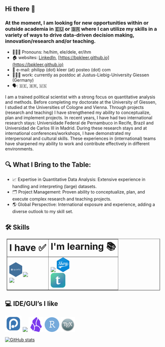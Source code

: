 ## Hi there 👋

### At the moment, I am looking for new opportunities within or outside academia in 🇪🇺 or 🇧🇷 where I can utilize my skills in a variety of ways to drive data-driven decision making, innovation/research and/or teaching.

- 🙋🏻‍♂️ Pronouns: he/him, ele/dele, er/ihm
- 🏠 websites: [LinkedIn](https://de.linkedin.com/in/kleer), [https://bpkleer.github.io](https://bpkleer.github.io)
- 📧 e-mail: philipp (dot) kleer (at) posteo (dot) com
- 👨🏻‍💻 work: currently as postdoc at Justus-Liebig-University Giessen (Germany)
- 🗣️: 🇩🇪, 🇧🇷, 🇺🇸

I am a trained political scientist with a strong focus on quantitative analysis and methods. Before completing my doctorate at the University of Giessen, I studied at the Universities of Cologne and Vienna. Through projects (research and teaching) I have strengthened my ability to conceptualize, plan and implement projects. In recent years, I have had two international research stays: Universidade Federal de Pernambuco in Recife, Brazil and Universidad de Carlos III in Madrid. During these research stays and at international conferences/workshops, I have demonstrated my interpersonal and cultural skills. These experiences in (international) teams have sharpened my ability to work and contribute effectively in different environments.

## 🔍 What I Bring to the Table:

- 📈 Expertise in Quantitative Data Analysis: Extensive experience in handling and interpreting (large) datasets.
- 🗂️ Project Management: Proven ability to conceptualize, plan, and execute complex research and teaching projects.
- 🌎 Global Perspective: International exposure and experience, adding a diverse outlook to my skill set.

## 🛠️ Skills
<table border="1px solid black" style="margin: 5px">
 <tr>
    <td><b style="font-size:30px">I have ✅</b></td>
    <td><b style="font-size:30px">I'm learning 📚</b></td>
 <!---   <td><b style="font-size:30px">In the memory banks</b></td> --->
 </tr>
 <tr>
    <td>
        <img src="./quarto.png" width="41.5944541" height="48" /> <img src="https://skillicons.dev/icons?i=r,md,&perline=3&theme=light" /><br>
        <img src="https://skillicons.dev/icons?i=latex,git,github,gitlab,html,css,sass,&perline=3&theme=light" />
    </td>
    <td>
      <img src="https://skillicons.dev/icons?i=python,regex&perline=3" /> <img src="./shiny.png" width="41.5" height="48" />
      <br>
      <img src="./typst.png" width="48" height="48" />
      <!--- <img src="https://img.shields.io/badge/Airtable-18BFFF?style=for-the-badge&logo=Airtable&logoColor=white" /><br> --->
    </td>
    <!---- <td>
      <img src="https://skillicons.dev/icons?i=matlab" />
    </td>
   ---->
 </tr>
</table>

## 💻 IDE/GUI’s I like
  <a href="https://github.com/posit-dev/positron"><img src="./positron.png" width="54" height="54" alt="Positron" /></a>
  <img src="https://skillicons.dev/icons?i=visualstudio" /> <img src="./obsidian-color.svg" width="48" height="48">
  <img src="./rstudioide-color.svg" width="48" height="48"> <img src="./texshop.png" width="48" height="48">

[![GitHub stats](https://github-readme-stats.vercel.app/api?username=bpkleer&show_icons=true&theme=transparent)](https://github.com/anuraghazra/github-readme-stats)

